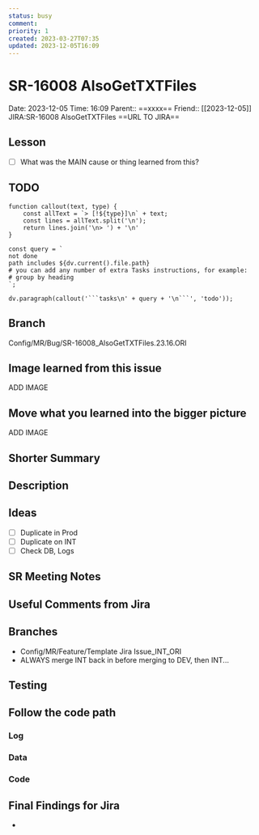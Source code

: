 ```yaml
---
status: busy
comment: 
priority: 1
created: 2023-03-27T07:35
updated: 2023-12-05T16:09
---
```


# SR-16008 AlsoGetTXTFiles

Date: 2023-12-05 Time: 16:09
Parent:: ==xxxx==
Friend:: [[2023-12-05]]
JIRA:SR-16008 AlsoGetTXTFiles
==URL TO JIRA==

## Lesson

- [ ] What was the MAIN cause or thing learned from this?

## TODO
```dataviewjs
function callout(text, type) {
    const allText = `> [!${type}]\n` + text;
    const lines = allText.split('\n');
    return lines.join('\n> ') + '\n'
}

const query = `
not done
path includes ${dv.current().file.path}
# you can add any number of extra Tasks instructions, for example:
# group by heading
`;

dv.paragraph(callout('```tasks\n' + query + '\n```', 'todo'));
```

## Branch

Config/MR/Bug/SR-16008_AlsoGetTXTFiles.23.16.ORI

## Image learned from this issue

ADD IMAGE

## Move what you learned into the bigger picture

ADD IMAGE

## Shorter Summary



## Description


## Ideas

- [ ] Duplicate in Prod
- [ ] Duplicate on INT
- [ ] Check DB, Logs

## SR Meeting Notes


## Useful Comments from Jira


## Branches

- Config/MR/Feature/Template Jira Issue_INT_ORI
- ALWAYS merge INT back in before merging to DEV, then INT...

## Testing



## Follow the code path

### Log


### Data


### Code


## Final Findings for Jira

- 
